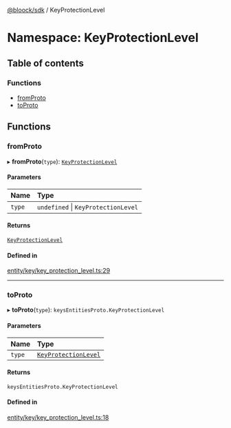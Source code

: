 [@bloock/sdk](../index.md) / KeyProtectionLevel

# Namespace: KeyProtectionLevel

## Table of contents

### Functions

- [fromProto](KeyProtectionLevel.md#fromproto)
- [toProto](KeyProtectionLevel.md#toproto)

## Functions

### fromProto

▸ **fromProto**(`type`): [`KeyProtectionLevel`](../enums/KeyProtectionLevel-1.md)

#### Parameters

| Name | Type |
| :------ | :------ |
| `type` | `undefined` \| `KeyProtectionLevel` |

#### Returns

[`KeyProtectionLevel`](../enums/KeyProtectionLevel-1.md)

#### Defined in

[entity/key/key_protection_level.ts:29](https://github.com/bloock/bloock-sdk/blob/cf2e115/languages/js/src/entity/key/key_protection_level.ts#L29)

___

### toProto

▸ **toProto**(`type`): `keysEntitiesProto.KeyProtectionLevel`

#### Parameters

| Name | Type |
| :------ | :------ |
| `type` | [`KeyProtectionLevel`](../enums/KeyProtectionLevel-1.md) |

#### Returns

`keysEntitiesProto.KeyProtectionLevel`

#### Defined in

[entity/key/key_protection_level.ts:18](https://github.com/bloock/bloock-sdk/blob/cf2e115/languages/js/src/entity/key/key_protection_level.ts#L18)
